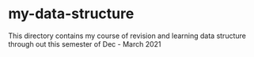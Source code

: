 # my-data-structure
This directory contains my course of revision and learning data structure through out this semester of Dec - March 2021
